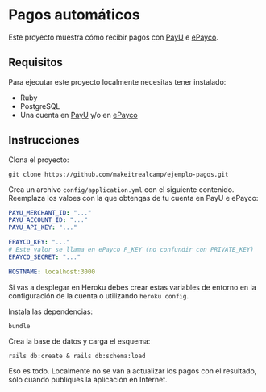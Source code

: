 # Pagos automáticos

Este proyecto muestra cómo recibir pagos con [PayU](https://www.payulatam.com/) e [ePayco](https://epayco.co/).

## Requisitos

Para ejecutar este proyecto localmente necesitas tener instalado:

* Ruby
* PostgreSQL
* Una cuenta en [PayU](https://www.payulatam.com/) y/o en [ePayco](https://epayco.co/)

## Instrucciones

Clona el proyecto:

```
git clone https://github.com/makeitrealcamp/ejemplo-pagos.git
```

Crea un archivo `config/application.yml` con el siguiente contenido. Reemplaza los valoes con la que obtengas de tu cuenta en PayU e ePayco:

```yml
PAYU_MERCHANT_ID: "..."
PAYU_ACCOUNT_ID: "..."
PAYU_API_KEY: "..."

EPAYCO_KEY: "..."
# Este valor se llama en ePayco P_KEY (no confundir con PRIVATE_KEY)
EPAYCO_SECRET: "..."

HOSTNAME: localhost:3000
```

Si vas a desplegar en Heroku debes crear estas variables de entorno en la configuración de la cuenta o utilizando `heroku config`.

Instala las dependencias:

```
bundle
```

Crea la base de datos y carga el esquema:

```
rails db:create & rails db:schema:load
```

Eso es todo. Localmente no se van a actualizar los pagos con el resultado, sólo cuando publiques la aplicación en Internet.
